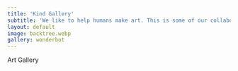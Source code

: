 ```yaml
---
title: 'Kind Gallery'
subtitle: 'We like to help humans make art. This is some of our collaborations'
layout: default
image: backtree.webp
gallery: wonderbot
---
```


Art Gallery